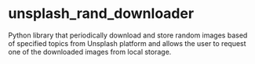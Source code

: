# unsplash_rand_downloader
Python library that periodically download and store random images based of specified topics from Unsplash platform and allows the user to request one of the downloaded images from local storage.

